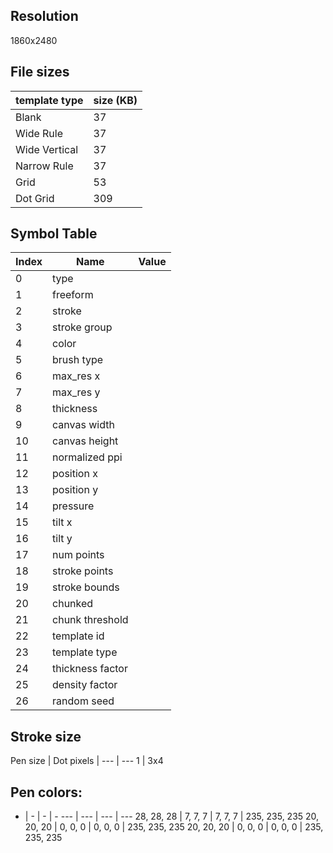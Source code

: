 ## Resolution

1860x2480

## File sizes

template type | size (KB)
--- | ---
Blank | 37
Wide Rule | 37
Wide Vertical | 37
Narrow Rule | 37
Grid | 53
Dot Grid | 309

## Symbol Table

| Index | Name | Value |
| --- | --- | -- |
| 0 | type | |
| 1 | freeform | |
| 2 | stroke | |
| 3 | stroke group | |
| 4 | color | |
| 5 | brush type | |
| 6 | max_res x | |
| 7 | max_res y | |
| 8 | thickness | |
| 9 | canvas width | |
| 10 | canvas height | |
| 11 | normalized ppi | |
| 12 | position x | |
| 13| position y | |
| 14| pressure | |
| 15 | tilt x | |
| 16 | tilt y | |
| 17 | num points | |
| 18 | stroke points | |
| 19 | stroke bounds | |
| 20 | chunked | |
| 21 | chunk threshold | |
| 22 | template id | |
| 23 | template type | |
| 24 | thickness factor | |
| 25 | density factor | |
| 26 | random seed | |


## Stroke size

Pen
size | Dot pixels |
--- | ---
1 | 3x4


## Pen colors:

- | - | - | -
--- | --- | --- | ---
28, 28, 28 | 7, 7, 7 | 7, 7, 7 | 235, 235, 235
20, 20, 20 | 0, 0, 0 | 0, 0, 0 | 235, 235, 235
20, 20, 20 | 0, 0, 0 | 0, 0, 0 | 235, 235, 235
